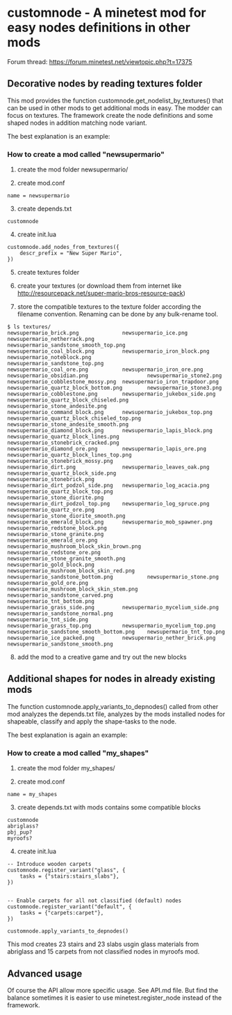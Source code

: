 # customnode - A minetest mod for easy nodes definitions in other mods

Forum thread: https://forum.minetest.net/viewtopic.php?t=17375

## Decorative nodes by reading textures folder
This mod provides the function customnode.get_nodelist_by_textures() that can be used in other mods to get additional mods in easy.
The modder can focus on textures. The framework create the node definitions and some shaped nodes in addition matching node variant.

The best explanation is an example: 

### How to create a mod called "newsupermario"

1. create the mod folder newsupermario/

2. create mod.conf
```
name = newsupermario
```

3. create depends.txt
```
customnode
```

4. create init.lua
```
customnode.add_nodes_from_textures({
	descr_prefix = "New Super Mario",  
})
```

5. create textures folder

6. create your textures (or download them from internet like http://resourcepack.net/super-mario-bros-resource-pack)

7. store the compatible textures to the texture folder according the filename convention. Renaming can be done by any bulk-rename tool.

```
$ ls textures/
newsupermario_brick.png              newsupermario_ice.png                        newsupermario_netherrack.png                 newsupermario_sandstone_smooth_top.png
newsupermario_coal_block.png         newsupermario_iron_block.png                 newsupermario_noteblock.png                  newsupermario_sandstone_top.png
newsupermario_coal_ore.png           newsupermario_iron_ore.png                   newsupermario_obsidian.png                   newsupermario_stone2.png
newsupermario_cobblestone_mossy.png  newsupermario_iron_trapdoor.png              newsupermario_quartz_block_bottom.png        newsupermario_stone3.png
newsupermario_cobblestone.png        newsupermario_jukebox_side.png               newsupermario_quartz_block_chiseled.png      newsupermario_stone_andesite.png
newsupermario_command_block.png      newsupermario_jukebox_top.png                newsupermario_quartz_block_chiseled_top.png  newsupermario_stone_andesite_smooth.png
newsupermario_diamond_block.png      newsupermario_lapis_block.png                newsupermario_quartz_block_lines.png         newsupermario_stonebrick_cracked.png
newsupermario_diamond_ore.png        newsupermario_lapis_ore.png                  newsupermario_quartz_block_lines_top.png     newsupermario_stonebrick_mossy.png
newsupermario_dirt.png               newsupermario_leaves_oak.png                 newsupermario_quartz_block_side.png          newsupermario_stonebrick.png
newsupermario_dirt_podzol_side.png   newsupermario_log_acacia.png                 newsupermario_quartz_block_top.png           newsupermario_stone_diorite.png
newsupermario_dirt_podzol_top.png    newsupermario_log_spruce.png                 newsupermario_quartz_ore.png                 newsupermario_stone_diorite_smooth.png
newsupermario_emerald_block.png      newsupermario_mob_spawner.png                newsupermario_redstone_block.png             newsupermario_stone_granite.png
newsupermario_emerald_ore.png        newsupermario_mushroom_block_skin_brown.png  newsupermario_redstone_ore.png               newsupermario_stone_granite_smooth.png
newsupermario_gold_block.png         newsupermario_mushroom_block_skin_red.png    newsupermario_sandstone_bottom.png           newsupermario_stone.png
newsupermario_gold_ore.png           newsupermario_mushroom_block_skin_stem.png   newsupermario_sandstone_carved.png           newsupermario_tnt_bottom.png
newsupermario_grass_side.png         newsupermario_mycelium_side.png              newsupermario_sandstone_normal.png           newsupermario_tnt_side.png
newsupermario_grass_top.png          newsupermario_mycelium_top.png               newsupermario_sandstone_smooth_bottom.png    newsupermario_tnt_top.png
newsupermario_ice_packed.png         newsupermario_nether_brick.png               newsupermario_sandstone_smooth.png
```
8. add the mod to a creative game and try out the new blocks

## Additional shapes for nodes in already existing mods
The function customnode.apply_variants_to_depnodes() called from other mod analyzes the depends.txt file, analyzes by the mods installed nodes for shapeable, 
classify and apply the shape-tasks to the node.

The best explanation is again an example:

### How to create a mod called "my_shapes"

1. create the mod folder my_shapes/

2. create mod.conf
```
name = my_shapes
```

3. create depends.txt with mods contains some compatible blocks
```
customnode
abriglass?
pbj_pup?
myroofs?
```

4. create init.lua
```
-- Introduce wooden carpets
customnode.register_variant("glass", {
	tasks = {"stairs:stairs_slabs"},
})


-- Enable carpets for all not classified (default) nodes
customnode.register_variant("default", {
	tasks = {"carpets:carpet"},
})

customnode.apply_variants_to_depnodes()
```

This mod creates 23 stairs and 23 slabs usgin glass materials from abriglass and 15 carpets from not classified nodes in myroofs mod.

## Advanced usage
Of course the API allow more specific usage. See API.md file. But find the balance sometimes it is easier to use minetest.register_node instead of the framework.
